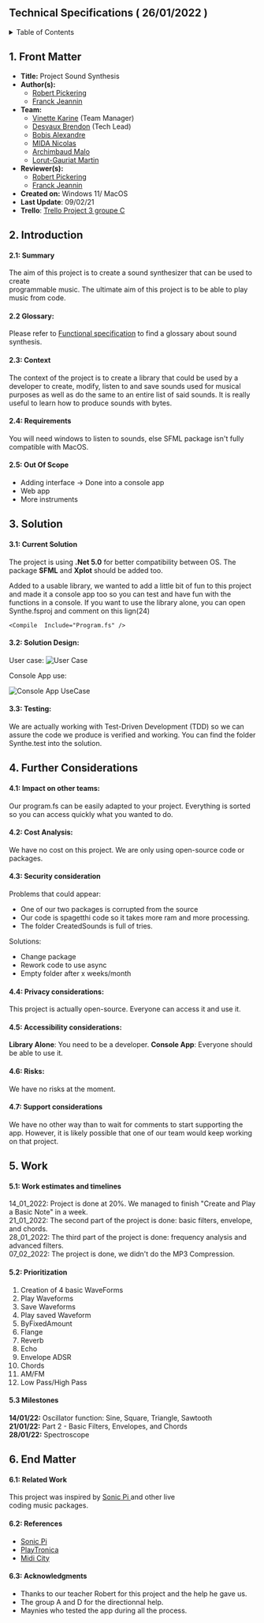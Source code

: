 ## Technical Specifications ( 26/01/2022 )

<details>
<summary>Table of Contents</summary>
 
- [1. Front Matter](#1-front-matter)
- [2. Introduction](#2-introduction)
    + [2.1: Summary](#21-summary)
    + [2.2 Glossary:](#22-glossary)
    + [2.3: Context](#23-context)
    + [2.4: Requirements](#24-requirements)
    + [2.5: Out Of Scope](#25-out-of-scope)
- [3. Solution](#3-solution)
    + [3.1: Current Solution](#31-current-solution)
    + [3.2: Solution Design:](#32-solution-design)
    + [3.3: Testing:](#33-testing)
- [4. Further Considerations](#4-further-considerations)
    + [4.1: Impact on other teams:](#41-impact-on-other-teams)
    + [4.2: Cost Analysis:](#42-cost-analysis)
    + [4.3: Security consideration](#43-security-consideration)
    + [4.4: Privacy considerations:](#44-privacy-considerations)
    + [4.5: Accessibility considerations:](#45-accessibility-considerations)
    + [4.6: Risks:](#46-risks)
    + [4.7: Support considerations](#47-support-considerations)
- [5. Work](#5-work)
    + [5.1: Work estimates and timelines](#51-work-estimates-and-timelines)
    + [5.2: Prioritization](#52-prioritization)
    + [5.3 Milestones](#53-milestones)
- [6. End Matter](#6-end-matter)
    + [6.1: Related Work](#61-related-work)
    + [6.2: References](#62-references)
    + [6.3: Acknowledgments](#63-acknowledgments)
</details>


## 1. Front Matter
	

 - **Title:** Project Sound Synthesis
 - **Author(s):**  
	 - [Robert Pickering](https://github.com/robertpi)
	 - [Franck Jeannin](https://github.com/frje)
 - **Team:** 
	 - [Vinette Karine](https://github.com/KarineVinette) (Team Manager)
	 - [Desvaux Brendon](https://github.com/BrendonDesvaux) (Tech Lead)
	 - [Bobis Alexandre](https://github.com/AlexandreBobis)
	 - [MIDA Nicolas](https://github.com/Nicolas-Mida)
	 - [Archimbaud Malo](https://github.com/Malo-Archimbaud)
	 - [Lorut-Gauriat Martin](https://github.com/MartinLorutGauriat)
 - **Reviewer(s):**
	 - [Robert Pickering](https://github.com/robertpi)
	 - [Franck Jeannin](https://github.com/frje)
 - **Created on:** Windows 11/ MacOS
 - **Last Update**: 09/02/21
 -  **Trello**: [Trello Project 3 groupe C ](https://trello.com/b/l22gbvK3/algosup2022project3c)

## 2. Introduction
#### 2.1: Summary
The aim of this project is to create a sound synthesizer that can be used to create  
programmable music. The ultimate aim of this project is to be able to play music from code.
#### 2.2 Glossary:
Please refer to [Functional specification](https://github.com/KarineVinette/ALGOSUP_2022_Project_3_C/blob/main/documents/Functional-Specifications.md) to find a glossary about sound synthesis.
#### 2.3: Context
The context of the project is to create a library that could be used by a developer to create, modify, listen to and save sounds used for musical purposes as well as do the same to an entire list of said sounds. 
It is really useful to learn how to produce sounds with bytes. 
#### 2.4: Requirements
You will need windows to listen to sounds, else SFML package isn't fully compatible with MacOS.
#### 2.5: Out Of Scope

 - Adding interface -> Done into a console app 
 - Web app
 - More instruments
## 3. Solution 
#### 3.1: Current Solution
The project is using **.Net 5.0** for better compatibility between OS.
The package **SFML** and **Xplot** should be added too.

Added to a usable library, we wanted to add a little bit of fun to this project and made it a console app too so you can test and have fun with the functions in a console.
If you want to use the library alone, you can open Synthe.fsproj and comment on this lign(24)

    <Compile  Include="Program.fs" />

#### 3.2: Solution Design:
User case:
![User Case](https://github.com/KarineVinette/ALGOSUP_2022_Project_3_C/blob/main/documents/UseCase.png?raw=true)
    
Console App use:

![Console App UseCase](https://github.com/KarineVinette/ALGOSUP_2022_Project_3_C/blob/main/documents/caCase.png?raw=true)
#### 3.3: Testing:
We are actually working with Test-Driven Development (TDD) so we can assure the code we produce is verified and working.
You can find the folder Synthe.test into the solution.
## 4. Further Considerations
#### 4.1: Impact on other teams:
Our program.fs can be easily adapted to your project. Everything is sorted so you can access quickly what you wanted to do. 
#### 4.2: Cost Analysis:
We have no cost on this project. We are only using open-source code or packages.
#### 4.3: Security consideration
Problems that could appear:

 - One of our two packages is corrupted from the source 
 - Our code is spagetthi code so it takes more ram and more processing.
 - The folder CreatedSounds is full of tries.

Solutions:

 - Change package 
 - Rework code to use async
 - Empty folder after x weeks/month

#### 4.4: Privacy considerations:

This project is actually open-source. Everyone can access it and use it.

#### 4.5: Accessibility considerations:
**Library Alone**: You need to be a developer.
**Console App**: Everyone should be able to use it.
#### 4.6: Risks:
We have no risks at the moment.
#### 4.7: Support considerations
We have no other way than to wait for comments to start supporting the app. However, it is likely possible that one of our team would keep working on that project.
## 5. Work
#### 5.1: Work estimates and timelines
14_01_2022: Project is done at 20%. We managed to finish "Create and Play a Basic Note" in a week.  
21_01_2022: The second part of the project is done: basic filters, envelope, and chords.  
28_01_2022: The third part of the project is done: frequency analysis and advanced filters.  
07_02_2022: The project is done, we didn't do the MP3 Compression.
#### 5.2: Prioritization

 1. Creation of 4 basic WaveForms
 2. Play Waveforms
 3. Save Waveforms
 4. Play saved Waveform
 5. ByFixedAmount
 6. Flange
 7. Reverb
 8. Echo
 9. Envelope ADSR
 10. Chords
 11. AM/FM
 12. Low Pass/High Pass 
#### 5.3 Milestones
**14/01/22:** Oscillator function: Sine, Square, Triangle, Sawtooth </br>
**21/01/22:** Part 2 - Basic Filters, Envelopes, and Chords </br>
**28/01/22:** Spectroscope </br>
## 6. End Matter
#### 6.1: Related Work
This project was inspired by [Sonic Pi ](https://sonic-pi.net/) and other live  
coding music packages.

#### 6.2: References

 - [Sonic Pi ](https://sonic-pi.net/)
 - [PlayTronica](https://synth.playtronica.com/)
 - [Midi City](https://midi.city/)

#### 6.3: Acknowledgments

-   Thanks to our teacher Robert for this project and the help he gave us.
-  The group A and D for the directionnal help.
-  Maynies who tested the app during all the process.

